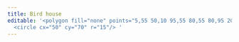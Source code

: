 ```yaml
---
title: Bird house
editable: '<polygon fill="none" points="5,55 50,10 95,55 80,55 80,95 20,95 20,55"/>
  <circle cx="50" cy="70" r="15"/> '
---
```


